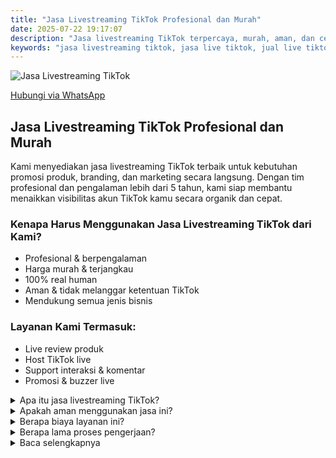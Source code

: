 ```yaml
---
title: "Jasa Livestreaming TikTok Profesional dan Murah"
date: 2025-07-22 19:17:07
description: "Jasa livestreaming TikTok terpercaya, murah, aman, dan cepat. Cocok untuk menaikkan brand dan penjualan dengan sistem real human."
keywords: "jasa livestreaming tiktok, jasa live tiktok, jual live tiktok, beli live tiktok, live tiktok murah, live tiktok real, live tiktok aman, jasa buzzer tiktok"
---
```


<script type="application/ld+json">
{
  "@context": "https://schema.org",
  "@type": "Service",
  "name": "Jasa Livestreaming TikTok Profesional dan Murah",
  "description": "Jasa livestreaming TikTok terpercaya, murah, aman, dan cepat. Cocok untuk menaikkan brand dan penjualan dengan sistem real human.",
  "keywords": "jasa livestreaming tiktok, jasa live tiktok, jual live tiktok, beli live tiktok, live tiktok murah, live tiktok real, live tiktok aman, jasa buzzer tiktok",
  "datePublished": "2025-07-22 19:17:07"
}
</script>


<img src="/assets/img/livestreaming.jpg" alt="Jasa Livestreaming TikTok" />

<p><a href="https://wa.me/6281234567890" target="_blank">Hubungi via WhatsApp</a></p>

## Jasa Livestreaming TikTok Profesional dan Murah

Kami menyediakan jasa livestreaming TikTok terbaik untuk kebutuhan promosi produk, branding, dan marketing secara langsung. Dengan tim profesional dan pengalaman lebih dari 5 tahun, kami siap membantu menaikkan visibilitas akun TikTok kamu secara organik dan cepat.

### Kenapa Harus Menggunakan Jasa Livestreaming TikTok dari Kami?

- Profesional & berpengalaman
- Harga murah & terjangkau
- 100% real human
- Aman & tidak melanggar ketentuan TikTok
- Mendukung semua jenis bisnis

### Layanan Kami Termasuk:

- Live review produk
- Host TikTok live
- Support interaksi & komentar
- Promosi & buzzer live


<details>
  <summary>Apa itu jasa livestreaming TikTok?</summary>
  <p>Jasa livestreaming TikTok adalah layanan untuk membantu kamu tampil live secara profesional guna meningkatkan penjualan dan kepercayaan audiens.</p>
</details>
<details>
  <summary>Apakah aman menggunakan jasa ini?</summary>
  <p>Sangat aman karena semua dilakukan secara manual oleh tim real human, bukan bot.</p>
</details>
<details>
  <summary>Berapa biaya layanan ini?</summary>
  <p>Harga mulai dari Rp100.000 per sesi tergantung durasi dan kebutuhan.</p>
</details>
<details>
  <summary>Berapa lama proses pengerjaan?</summary>
  <p>Biasanya bisa langsung mulai dalam 1x24 jam setelah pemesanan dan konfirmasi.</p>
</details>



<details>
  <summary>Baca selengkapnya</summary>
  <p>Jika kamu mencari jasa livestreaming TikTok yang murah, cepat, dan terpercaya, kami adalah pilihan terbaik. Dengan pengalaman bertahun-tahun, kami membantu banyak UMKM dan brand besar tampil di TikTok live secara profesional. Kata kunci: jasa livestreaming TikTok, jasa live murah, live cepat, beli jasa live, cari jasa live TikTok, butuh live real TikTok, jasa live terpercaya, jasa live aman TikTok, jasa buzzer live TikTok, paket live murah.</p>
</details>

